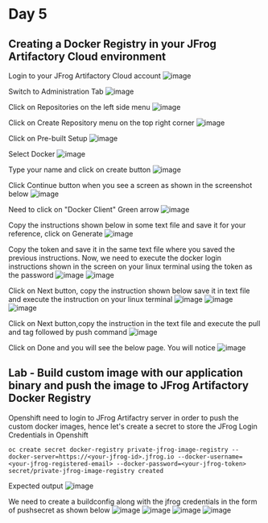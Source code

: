 # Day 5

## Creating a Docker Registry in your JFrog Artifactory Cloud environment
Login to your JFrog Artifactory Cloud account
![image](https://github.com/tektutor/openshift-june-2024/assets/12674043/881eef7e-520d-4aa3-a224-a64ed03a98b0)

Switch to Administration Tab
![image](https://github.com/tektutor/openshift-june-2024/assets/12674043/a8682a07-1002-4f7f-b04e-57f86969d6cc)

Click on Repositories on the left side menu
![image](https://github.com/tektutor/openshift-june-2024/assets/12674043/7e903451-c1a3-4fab-bc08-0f672d1ed09e)

Click on Create Repository menu on the top right corner
![image](https://github.com/tektutor/openshift-june-2024/assets/12674043/69ce1954-dd41-4e03-8d85-bdbbecfd8e8f)

Click on Pre-built Setup
![image](https://github.com/tektutor/openshift-june-2024/assets/12674043/2bebe879-28e7-41c3-9cf1-a07508697429)

Select Docker
![image](https://github.com/tektutor/openshift-june-2024/assets/12674043/fe46b242-6446-4574-9916-23febadb9b2f)

Type your name and click on create button
![image](https://github.com/tektutor/openshift-june-2024/assets/12674043/1fe40c5c-3da4-49f8-9ae4-6ed69569aef3)

Click Continue button when you see a screen as shown in the screenshot below
![image](https://github.com/tektutor/openshift-june-2024/assets/12674043/f76cb822-986b-48de-a0c9-0a2e1e90d63b)

Need to click on "Docker Client" Green arrow
![image](https://github.com/tektutor/openshift-june-2024/assets/12674043/2864a3fb-8638-4f7b-a1b5-e1ebdab93f25)

Copy the instructions shown below in some text file and save it for your reference, click on Generate
![image](https://github.com/tektutor/openshift-june-2024/assets/12674043/8f86fb68-081f-46f2-b40f-655e9280fac4)

Copy the token and save it in the same text file where you saved the previous instructions. Now, we need to execute the docker login instructions shown in the screen on your linux terminal using the token as the password
![image](https://github.com/tektutor/openshift-june-2024/assets/12674043/ca9e8921-5410-4801-8999-fc26a93a5900)
![image](https://github.com/tektutor/openshift-june-2024/assets/12674043/d0073804-3b15-4108-a973-cc154994063f)

Click on Next button, copy the instruction shown below save it in text file and execute the instruction on your linux terminal
![image](https://github.com/tektutor/openshift-june-2024/assets/12674043/22b863f3-aba1-4921-91b7-780619c8106e)
![image](https://github.com/tektutor/openshift-june-2024/assets/12674043/79d603c3-87f8-4a27-a33b-dbb0a226b171)
![image](https://github.com/tektutor/openshift-june-2024/assets/12674043/182d12f8-a71b-4a20-8cff-662c5e2212de)

Click on Next button,copy the instruction in the text file and execute the pull and tag followed by push command
![image](https://github.com/tektutor/openshift-june-2024/assets/12674043/3c6e5a35-418a-417a-a019-d530142dfe81)

Click on Done and you will see the below page. You will notice 
![image](https://github.com/tektutor/openshift-june-2024/assets/12674043/69708040-deca-4152-b2fc-ce7882f1e3ef)

## Lab - Build custom image with our application binary and push the image to JFrog Artifactory Docker Registry

Openshift need to login to JFrog Artifactry server in order to push the custom docker images, hence let's create a secret to store the JFrog Login Credentials in Openshift
```
oc create secret docker-registry private-jfrog-image-registry --docker-server=https://<your-jfrog-id>.jfrog.io --docker-username=<your-jfrog-registered-email> --docker-password=<your-jfrog-token>
secret/private-jfrog-image-registry created
```

Expected output
![image](https://github.com/tektutor/openshift-june-2024/assets/12674043/bbac9735-7515-4b23-badd-144f70dfea05)


We need to create a buildconfig along with the jfrog credentials in the form of pushsecret as shown below
![image](https://github.com/tektutor/openshift-june-2024/assets/12674043/e6871f46-2210-4960-a984-56391c93b2a5)
![image](https://github.com/tektutor/openshift-june-2024/assets/12674043/b435bf82-58d1-4c91-a145-f292dc72f754)
![image](https://github.com/tektutor/openshift-june-2024/assets/12674043/3c1e03a4-dcbb-44a9-99dc-586415bf79dc)
![image](https://github.com/tektutor/openshift-june-2024/assets/12674043/5be9cfeb-945b-48c7-9730-eeab23320db5)


